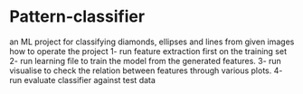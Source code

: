 # Pattern-classifier
an ML project for classifying diamonds, ellipses and lines from given images 
how to operate the project
1- run feature extraction first on the training set
2- run learning file to train the model from the generated features.
3- run visualise to check the relation between features through various plots.
4- run evaluate classifier against test data
